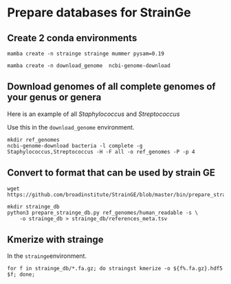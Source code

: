 
# Prepare databases for StrainGe

## Create 2 conda environments
```
mamba create -n strainge strainge mummer pysam=0.19

mamba create -n download_genome  ncbi-genome-download
```

## Download genomes of all **complete** genomes of your genus or genera

Here is an example of all _Staphylococcus_ and _Streptococcus_

Use this in the `download_genome` environment.

``` 
mkdir ref_genomes
ncbi-genome-download bacteria -l complete -g Staphylococcus,Streptococcus -H -F all -o ref_genomes -P -p 4

```

## Convert to format that can be used by strain GE

```
wget https://github.com/broadinstitute/StrainGE/blob/master/bin/prepare_strainge_db.py

```

```
mkdir strainge_db
python3 prepare_strainge_db.py ref_genomes/human_readable -s \
    -o strainge_db > strainge_db/references_meta.tsv
```
## Kmerize with strainge

In the `strainge`environment. 
```
for f in strainge_db/*.fa.gz; do straingst kmerize -o ${f%.fa.gz}.hdf5 $f; done;
```

